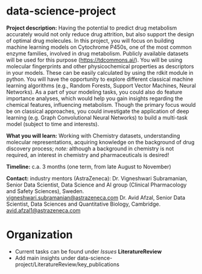 # data-science-project

**Project description:** 
Having the potential to predict drug metabolism accurately would not only
reduce drug attrition, but also support the design of optimal drug molecules. In this project, you will
focus on building machine learning models on Cytochrome P450s, one of the most common enzyme
families, involved in drug metabolism. Publicly available datasets will be used for this purpose
(https://tdcommons.ai/). You will be using molecular fingerprints and other physicochemical
properties as descriptors in your models. These can be easily calculated by using the rdkit module in
python. You will have the opportunity to explore different classical machine learning algorithms (e.g.,
Random Forests, Support Vector Machines, Neural Networks). As a part of your modeling tasks, you
could also do feature importance analyses, which would help you gain insights regarding the chemical
features, influencing metabolism. Though the primary focus would be on classical approaches, you
could investigate the application of deep learning (e.g. Graph Convolutional Neural Networks) to
build a multi-task model (subject to time and interests).

**What you will learn:** 
Working with Chemistry datasets, understanding molecular representations,
acquiring knowledge on the background of drug discovery process; *note:* although a background in
chemistry is not required, an interest in chemistry and pharmaceuticals is desired!

**Timeline:** 
c.a. 3 months (one term, from late August to November)

**Contact:** 
industry mentors (AstraZeneca):
Dr. Vigneshwari Subramanian, Senior Data Scientist, Data Science and AI group (Clinical
Pharmacology and Safety Sciences), Sweden. vigneshwari.subramanian@astrazeneca.com
Dr. Avid Afzal, Senior Data Scientist, Data Sciences and Quantitative Biology, Cambridge.
avid.afzal1@astrazeneca.com


# Organization

* Current tasks can be found under *Issues*
**LiteratureReview**
* Add main insights under data-science-project/LiteratureReview/key_publications 